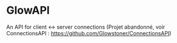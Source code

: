 # GlowAPI
An API for client &lt;-> server connections
(Projet abandonné, voir ConnectionsAPI : https://github.com/Glowstoner/ConnectionsAPI)

